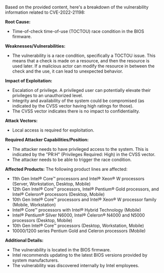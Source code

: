 Based on the provided content, here's a breakdown of the vulnerability information related to CVE-2022-21198:

**Root Cause:**
*   Time-of-check time-of-use (TOCTOU) race condition in the BIOS firmware.

**Weaknesses/Vulnerabilities:**
*   The vulnerability is a race condition, specifically a TOCTOU issue. This means that a check is made on a resource, and then the resource is used later. If a malicious actor can modify the resource in between the check and the use, it can lead to unexpected behavior.

**Impact of Exploitation:**
*   Escalation of privilege. A privileged user can potentially elevate their privileges to an unauthorized level.
*   Integrity and availability of the system could be compromised (as indicated by the CVSS vector having high ratings for those).
*   The CVSS vector indicates there is no impact to confidentiality.

**Attack Vectors:**
*   Local access is required for exploitation.

**Required Attacker Capabilities/Position:**
*   The attacker needs to have privileged access to the system. This is indicated by the "PR:H" (Privileges Required: High) in the CVSS vector.
*   The attacker needs to be able to trigger the race condition.

**Affected Products:**
The following product lines are affected:
*   11th Gen Intel® Core™ processors and Intel® Xeon® W processors (Server, Workstation, Desktop, Mobile)
*   12th Gen Intel® Core™ processors, Intel® Pentium® Gold processors, and Intel® Celeron® processors (Desktop, Mobile)
*   10th Gen Intel® Core™ processors and Intel® Xeon® W processor family (Mobile, Workstation)
*   Intel® Core™ processors with Intel® Hybrid Technology (Mobile)
*    Intel® Pentium® Silver N6000, Intel® Celeron® N4000 and N5000 processors (Desktop, Mobile)
*    10th Gen Intel® Core™ processors (Desktop, Workstation, Mobile)
*    10000/1200 series Pentium Gold and Celeron processors (Mobile)

**Additional Details:**
*   The vulnerability is located in the BIOS firmware.
*   Intel recommends updating to the latest BIOS versions provided by system manufacturers.
*   The vulnerability was discovered internally by Intel employees.